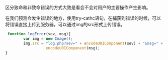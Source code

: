 区分致命和非致命错误的方式大致是看会不会对用户的主要操作产生影响。



在我们预测会发生错误的地方，使用try-cathc语句，在捕获到错误的时候，可以将错误直接上传到服务器，可以通过img的src形式上传错误。

```js
 function logError(sev, msg){
        var img = new Image();
        img.src = "log.php?sev=" + encodeURIComponent(sev) + "&msg=" +
                  encodeURIComponent(msg);
}
```



